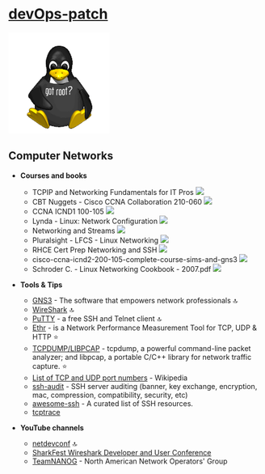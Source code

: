 # [**devOps-patch**](https://t.me/devOpsPatch)

<a href="https://t.me/devOpsPatch"><img src="./tux-root.png" height="200" width="200"></a>

## Computer Networks

- **Courses and books**
   - TCPIP and Networking Fundamentals for IT Pros [![](https://cdnjs.cloudflare.com/ajax/libs/open-iconic/1.1.1/png/cloud-download-2x.png)](http://bit.ly/2EzcTeI)
   - CBT Nuggets - Cisco CCNA Collaboration 210-060 [![](https://cdnjs.cloudflare.com/ajax/libs/open-iconic/1.1.1/png/cloud-download-2x.png)](http://bit.ly/2Uk9VBy)
   - CCNA ICND1 100-105 [![](https://cdnjs.cloudflare.com/ajax/libs/open-iconic/1.1.1/png/cloud-download-2x.png)](http://bit.ly/2TevKGd)
   - Lynda - Linux: Network Configuration [![](https://cdnjs.cloudflare.com/ajax/libs/open-iconic/1.1.1/png/cloud-download-2x.png)](http://bit.ly/2UmpLM2)
   - Networking and Streams [![](https://cdnjs.cloudflare.com/ajax/libs/open-iconic/1.1.1/png/cloud-download-2x.png)](http://bit.ly/2SKLZFU)
   - Pluralsight - LFCS - Linux Networking [![](https://cdnjs.cloudflare.com/ajax/libs/open-iconic/1.1.1/png/cloud-download-2x.png)](http://bit.ly/2tON9pB)
   - RHCE Cert Prep Networking and SSH [![](https://cdnjs.cloudflare.com/ajax/libs/open-iconic/1.1.1/png/cloud-download-2x.png)](http://bit.ly/2H4gWDw)
   - cisco-ccna-icnd2-200-105-complete-course-sims-and-gns3 [![](https://cdnjs.cloudflare.com/ajax/libs/open-iconic/1.1.1/png/cloud-download-2x.png)](http://bit.ly/2IUGEvX)
   - Schroder C. - Linux Networking Cookbook - 2007.pdf [![](https://cdnjs.cloudflare.com/ajax/libs/open-iconic/1.1.1/png/cloud-download-2x.png)](http://bit.ly/2VDIG4W)

- **Tools & Tips**
  - [GNS3](https://gns3.com/) - The software that empowers network professionals :top:
  - [WireShark](https://www.wireshark.org/) :top:
  - [PuTTY](https://www.chiark.greenend.org.uk/~sgtatham/putty/) - a free SSH and Telnet client :top:
  - [Ethr](https://github.com/Microsoft/ethr) - is a Network Performance Measurement Tool for TCP, UDP & HTTP :star:
  - [TCPDUMP/LIBPCAP](http://www.tcpdump.org/) - tcpdump, a powerful command-line packet analyzer; and libpcap, a portable C/C++ library for network traffic capture. :star:
  - [List of TCP and UDP port numbers](https://en.wikipedia.org/wiki/List_of_TCP_and_UDP_port_numbers) - Wikipedia
  - [ssh-audit](https://github.com/arthepsy/ssh-audit) - SSH server auditing (banner, key exchange, encryption, mac, compression, compatibility, security, etc)
  - [awesome-ssh](https://github.com/moul/awesome-ssh) - A curated list of SSH resources.
  - [tcptrace](http://www.tcptrace.org/)

- **YouTube channels**
  - [netdevconf](https://www.youtube.com/channel/UCribHdOMgiD5R3OUDgx2qTg/videos) :top:
  - [SharkFest Wireshark Developer and User Conference](https://www.youtube.com/user/SharkFest2015/playlists)
  - [TeamNANOG](https://www.youtube.com/user/TeamNANOG/videos) - North American Network Operators' Group

